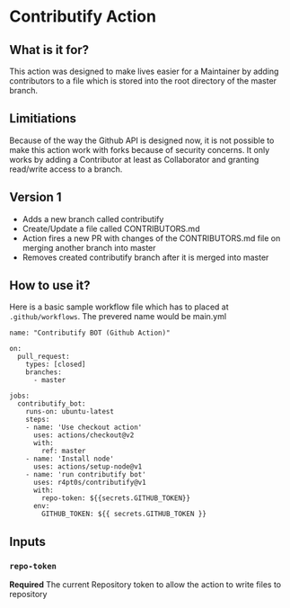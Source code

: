 # Contributify Action

## What is it for?

This action was designed to make lives easier for a Maintainer by adding contributors to a file which is stored into the root directory of the master branch.

## Limitiations

Because of the way the Github API is designed now, it is not possible to make this action work with forks because of security concerns.
It only works by adding a Contributor at least as Collaborator and granting read/write access to a branch.

## Version 1

- Adds a new branch called contributify
- Create/Update a file called CONTRIBUTORS.md
- Action fires a new PR with changes of the CONTRIBUTORS.md file on merging another branch into master
- Removes created contributify branch after it is merged into master


## How to use it?

Here is a basic sample workflow file which has to placed at ```.github/workflows```. 
The prevered name would be main.yml

```
name: "Contributify BOT (Github Action)"

on: 
  pull_request:
    types: [closed]
    branches: 
      - master

jobs:
  contributify_bot:
    runs-on: ubuntu-latest
    steps:
    - name: 'Use checkout action'
      uses: actions/checkout@v2
      with:
        ref: master
    - name: 'Install node'
      uses: actions/setup-node@v1
    - name: 'run contributify bot'
      uses: r4pt0s/contributify@v1 
      with:
        repo-token: ${{secrets.GITHUB_TOKEN}}
      env:
        GITHUB_TOKEN: ${{ secrets.GITHUB_TOKEN }}
```  

## Inputs

### `repo-token`
**Required** The current Repository token to allow the action to write files to repository
